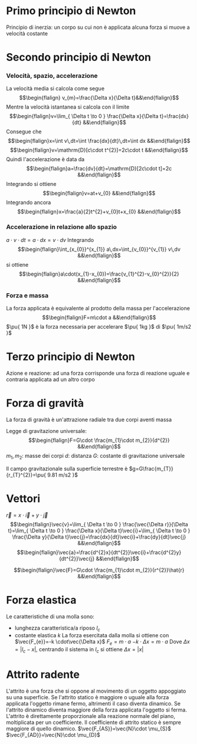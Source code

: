 # Primo principio di Newton
Principio di inerzia: un corpo su cui non è applicata alcuna forza si muove a velocità costante

# Secondo principio di Newton
### Velocità, spazio, accelerazione
La velocità media si calcola come segue
$$\begin{flalign} v_{m}=\frac{\Delta x}{\Delta t}&&\end{flalign}$$
Mentre la velocità istantanea si calcola con il limite
$$\begin{flalign}v=\lim_{ \Delta t \to 0 } \frac{\Delta x}{\Delta t}=\frac{dx}{dt} &&\end{flalign}$$
Consegue che
$$\begin{flalign}x=\int v\,dt=\int \frac{dx}{dt}\,dt=\int dx &&\end{flalign}$$
$$\begin{flalign}v=\mathrm{D}[c\cdot t^{2}]=2c\cdot t &&\end{flalign}$$
Quindi l'accelerazione è data da
$$\begin{flalign}a=\frac{dv}{dt}=\mathrm{D}[2c\cdot t]=2c &&\end{flalign}$$
Integrando si ottiene
$$\begin{flalign}v=at+v_{0} &&\end{flalign}$$
Integrando ancora
$$\begin{flalign}x=\frac{a}{2}t^{2}+v_{0}t+x_{0} &&\end{flalign}$$
### Accelerazione in relazione allo spazio
$a\cdot v\cdot dt=a\cdot dx=v\cdot dv$
Integrando
$$\begin{flalign}\int_{x_{0}}^{x_{1}} a\,dx=\int_{v_{0}}^{v_{1}} v\,dv &&\end{flalign}$$
si ottiene
$$\begin{flalign}a\cdot(x_{1}-x_{0})=\frac{v_{1}^{2}-v_{0}^{2}}{2} &&\end{flalign}$$

### Forza e massa
La forza applicata è equivalente al prodotto della massa per l'accelerazione
$$\begin{flalign}F=m\cdot a &&\end{flalign}$$
$\pu{ 1N }$ è la forza necessaria per accelerare $\pu{ 1kg }$ di $\pu{ 1m/s2 }$

# Terzo principio di Newton
Azione e reazione: ad una forza corrisponde una forza di reazione uguale e contraria applicata ad un altro corpo

# Forza di gravità
La forza di gravità è un'attrazione radiale tra due corpi aventi massa

Legge di gravitazione universale: $$\begin{flalign}F=G\cdot \frac{m_{1}\cdot m_{2}}{d^{2}} &&\end{flalign}$$
$m_{1},m_{2}$: masse dei corpi
$d$: distanza
$G$: costante di gravitazione universale

Il campo gravitazionale sulla superficie terrestre è $g=G\frac{m_{T}}{r_{T}^{2}}=\pu{ 9.81 m/s2 }$

# Vettori
$\vec{r}=x\cdot \vec{i}+y\cdot \vec{j}$
$$\begin{flalign}\vec{v}=\lim_{ \Delta t \to 0 } \frac{\vec{\Delta r}}{\Delta t}=\lim_{ \Delta t \to 0 } \frac{\Delta x}{\Delta t}\vec{i}+\lim_{ \Delta t \to 0 } \frac{\Delta y}{\Delta t}\vec{j}=\frac{dx}{dt}\vec{i}+\frac{dy}{dt}\vec{j} &&\end{flalign}$$
$$\begin{flalign}\vec{a}=\frac{d^{2}x}{dt^{2}}\vec{i}+\frac{d^{2}y}{dt^{2}}\vec{j} &&\end{flalign}$$

$$\begin{flalign}\vec{F}=G\cdot \frac{m_{1}\cdot m_{2}}{r^{2}}\hat{r} &&\end{flalign}$$

# Forza elastica
Le caratteristiche di una molla sono:
- lunghezza caratteristica/a riposo $l_{c}$
- costante elastica $k$
La forza esercitata dalla molla si ottiene con
$\vec{F_{e}}=-k \cdot\vec{\Delta x}$
$F_{e}=m\cdot a$
$-k\cdot\Delta x=m\cdot a$
Dove $\Delta x=|l_{c}-x|$, centrando il sistema in $l_{c}$ si ottiene $\Delta x=|x|$

# Attrito radente
L'attrito è una forza che si oppone al movimento di un oggetto appoggiato su una superficie. Se l'attrito statico è maggiore o uguale alla forza applicata l'oggetto rimane fermo, altrimenti il caso diventa dinamico. Se l'attrito dinamico diventa maggiore della forza applicata l'oggetto si ferma.
L'attrito è direttamente proporzionale alla reazione normale del piano, moltiplicata per un coefficiente. Il coefficiente di attrito statico è sempre maggiore di quello dinamico.
$\vec{F_{AS}}=\vec{N}\cdot \mu_{S}$
$\vec{F_{AD}}=\vec{N}\cdot \mu_{D}$
